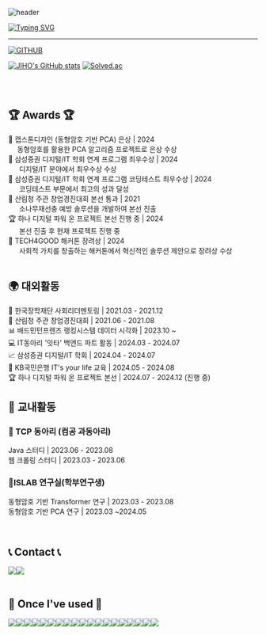![header](https://capsule-render.vercel.app/api?type=waving&color=6994CDEE&text=&animation=twinkling&height=80)

[![Typing SVG](https://readme-typing-svg.demolab.com?font=Alkatra&weight=500&size=45&duration=4000&pause=3&color=6994CDEE&center=false&vCenter=false&multiline=true&repeat=true&width=1000&height=100&lines=Welcome+to+Eunjae's+GitHub!👋)](https://git.io/typing-svg)
 
<div align="left">
 
 ---
     
[![GITHUB](https://hits.seeyoufarm.com/api/count/incr/badge.svg?url=https%3A%2F%2Fgithub.com%2Flej8924&count_bg=%23F29494&title_bg=%232F2E2E&icon=github.svg&icon_color=%23FFFFFF&title=GITHUB&edge_flat=false)](https://github.com/jiholee0)


<!-- [![JIHO's languages](https://github-readme-stats.vercel.app/api/top-langs/?username=jiholee0&layout=compact&theme=nord&hide_border=true&langs_count=10)](https://github.com/jiholee0/github-readme-stats) -->
[![JIHO's GitHub stats](https://github-readme-stats.vercel.app/api?username=lej8924&theme=nord&hide_border=true&count_private=true)](https://github.com/jiholee0/github-readme-stats) [![Solved.ac](http://mazassumnida.wtf/api/v2/generate_badge?boj=dlwlgh1254)](https://solved.ac/dlwlgh1254)

 
<!--  <a href="https://github.com/jiholee0">
    <img align="center" src="https://github-readme-activity-graph.cyclic.app/graph?username=jiholee0&theme=light&height=400&width=400&bg_color=white&title_color=2f80ed&color=2f80ed&line=2f80ed&point=1074b8&custom_title=jiholee0's%20Contribution%20Graph&area=true&hide_border=true&font_color=2f80ed&font_weight=bold" />
  </a> -->
 
<br>


<br>

## 🏆 Awards 🏆
🥈 캡스톤디자인 (동형암호 기반 PCA) 은상 | 2024<br>
&emsp; 동형암호를 활용한 PCA 알고리즘 프로젝트로 은상 수상
<br>
🥉 삼성증권 디지털/IT 학회 연계 프로그램 최우수상 | 2024<br>
  &emsp;디지털/IT 분야에서 최우수상 수상
<br>
🥇 삼성증권 디지털/IT 학회 연계 프로그램 코딩테스트 최우수상 | 2024<br>
  &emsp;코딩테스트 부문에서 최고의 성과 달성
<br>
🌳 산림청 주관 창업경진대회 본선 통과 | 2021<br>
  &emsp;소나무재선충 예방 솔루션을 개발하여 본선 진출
<br>
🏆 하나 디지털 파워 온 프로젝트 본선 진행 중 | 2024<br>
  &emsp;본선 진출 후 현재 프로젝트 진행 중
<br>
🏅 TECH4GOOD 해커톤 장려상 | 2024<br>
  &emsp;사회적 가치를 창출하는 해커톤에서 혁신적인 솔루션 제안으로 장려상 수상
<br>
<br>

## 🌍 대외활동
🌱 한국장학재단 사회리더멘토링 | 2021.03 - 2021.12<br>
🌳 산림청 주관 창업경진대회 | 2021.06 - 2021.08<br>
📊 배드민턴프렌즈 랭킹시스템 데이터 시각화 | 2023.10 ~<br>
💻 IT동아리 '잇타' 백엔드 파트 활동 | 2024.03 - 2024.07<br>
📈 삼성증권 디지털/IT 학회 | 2024.04 - 2024.07<br>
🏦 KB국민은행 IT's your life 교육 | 2024.05 - 2024.08<br>
🏆 하나 디지털 파워 온 프로젝트 본선 | 2024.07 - 2024.12 (진행 중)<br>

## 🏫 교내활동
### 🔧 TCP 동아리 (컴공 과동아리)
Java 스터디 | 2023.06 - 2023.08<br>
웹 크롤링 스터디 | 2023.03 - 2023.06<br>

### 🤖ISLAB 연구실(학부연구생)
동형암호 기반 Transformer 연구 | 2023.03 - 2023.08<br>
동형암호 기반 PCA 연구 | 2023.03 ~2024.05<br>

<br>
 
## 📞 Contact 📞
<div style="display:flex; flex-direction:row;">
    <a href="https://www.instagram.com/imeunjae_lee/">
        <img src="https://img.shields.io/badge/Instagram-E4405F?style=for-the-badge&logo=Instagram&logoColor=white"> 
    </a>
    <a href="eunjae8924@naver.com">
        <img src="https://img.shields.io/badge/Gmail-EA4335?style=for-the-badge&logo=Gmail&logoColor=white"> 
    </a>
</div><br>
    
## 🔨 Once I've used 🔨
<div style="display:flex; flex-direction:row;">
    <img src="https://img.shields.io/badge/java-007396?style=for-the-badge&logo=java&logoColor=white"> 
    <img src="https://img.shields.io/badge/Spring Boot-6DB33F?style=for-the-badge&logo=spring boot&logoColor=white"> 
    <!--<img src="https://img.shields.io/badge/Gradle-02303A?style=for-the-badge&logo=gradle&logoColor=white"> -->
    <img src="https://img.shields.io/badge/oracle-F80000?style=for-the-badge&logo=oracle&logoColor=white"> 
    <img src="https://img.shields.io/badge/mysql-4479A1?style=for-the-badge&logo=mysql&logoColor=white"> 
    <img src="https://img.shields.io/badge/firebase-FFCA28?style=for-the-badge&logo=firebase&logoColor=white">
    <br>
    <img src="https://img.shields.io/badge/linux-FCC624?style=for-the-badge&logo=linux&logoColor=black"> 
    <img src="https://img.shields.io/badge/apache tomcat-F8DC75?style=for-the-badge&logo=apachetomcat&logoColor=black">
    <img src="https://img.shields.io/badge/Amazon AWS-232F3E?style=for-the-badge&logo=amazon aws&logoColor=white"> 
    <img src="https://img.shields.io/badge/Amazon EC2-FF9900?style=for-the-badge&logo=amazon ec2&logoColor=white"> 
    <img src="https://img.shields.io/badge/Amazon RDS-527FFF?style=for-the-badge&logo=amazon rds&logoColor=white">
    <br>
    <img src="https://img.shields.io/badge/html5-E34F26?style=flat-square&logo=html5&logoColor=white"> 
    <img src="https://img.shields.io/badge/css-1572B6?style=flat-square&logo=css3&logoColor=white"> 
    <img src="https://img.shields.io/badge/javascript-F7DF1E?style=flat-square&logo=javascript&logoColor=black"> 
    <img src="https://img.shields.io/badge/Backbone.js-0071B5?style=flat-square&logo=backbone.js&logoColor=black"> 
    <img src="https://img.shields.io/badge/bootstrap-7952B3?style=flat-square&logo=bootstrap&logoColor=white">
    <br>
    <img src="https://img.shields.io/badge/Kotlin-7F52FF?style=flat-square&logo=kotlin&logoColor=white">
    <img src="https://img.shields.io/badge/Andoid Studio-3DDC84?style=flat-square&logo=android studio&logoColor=white">
    <img src="https://img.shields.io/badge/python-3776AB?style=flat-square&logo=python&logoColor=white"> 
    <img src="https://img.shields.io/badge/OpenCV-5C3EE8?style=flat-square&logo=opencv&logoColor=white"> 
    <br>
</div><br>
</div>
